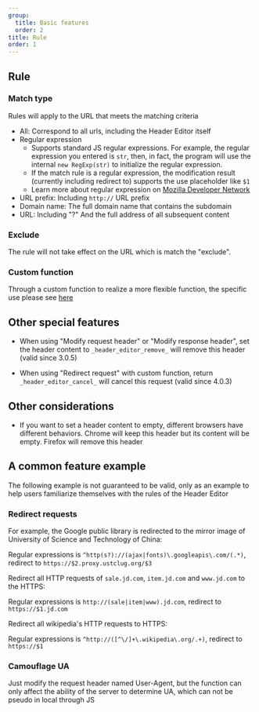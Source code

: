 ```yaml
---
group:
  title: Basic features
  order: 2
title: Rule
order: 1
---
```


## Rule

### Match type

Rules will apply to the URL that meets the matching criteria

* All: Correspond to all urls, including the Header Editor itself
* Regular expression
	* Supports standard JS regular expressions. For example, the regular expression you entered is `str`, then, in fact, the program will use the internal `new RegExp(str)` to initialize the regular expression.
	* If the match rule is a regular expression, the modification result (currently including redirect to) supports the use placeholder like `$1`
	* Learn more about regular expression on [Mozilla Developer Network](https://developer.mozilla.org/en-US/docs/Web/JavaScript/Reference/Global_Objects/RegExp)
* URL prefix: Including `http://` URL prefix
* Domain name: The full domain name that contains the subdomain
* URL: Including "?" And the full address of all subsequent content

### Exclude

The rule will not take effect on the URL which is match the "exclude".

### Custom function

Through a custom function to realize a more flexible function, the specific use please see [here](./custom-function.md)

## Other special features

* When using "Modify request header" or "Modify response header", set the header content to `_header_editor_remove_` will remove this header (valid since 3.0.5)

* When using "Redirect request" with custom function, return `_header_editor_cancel_` will cancel this request  (valid since 4.0.3)

## Other considerations

* If you want to set a header content to empty, different browsers have different behaviors. Chrome will keep this header but its content will be empty. Firefox will remove this header

## A common feature example

The following example is not guaranteed to be valid, only as an example to help users familiarize themselves with the rules of the Header Editor

### Redirect requests

For example, the Google public library is redirected to the mirror image of University of Science and Technology of China:

Regular expressions is `^http(s?)://(ajax|fonts)\.googleapis\.com/(.*)`, redirect to `https://$2.proxy.ustclug.org/$3`

Redirect all HTTP requests of `sale.jd.com`, `item.jd.com` and `www.jd.com` to the HTTPS:

Regular expressions is `http://(sale|item|www).jd.com`, redirect to `https://$1.jd.com`

Redirect all wikipedia's HTTP requests to HTTPS:

Regular expressions is `^http://([^\/]+\.wikipedia\.org/.+)`, redirect to `https://$1`

### Camouflage UA

Just modify the request header named User-Agent, but the function can only affect the ability of the server to determine UA, which can not be pseudo in local through JS
